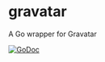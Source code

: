 # gravatar
A Go wrapper for Gravatar

[![GoDoc](https://godoc.org/github.com/drexedam/gravatar?status.svg)](https://godoc.org/github.com/drexedam/gravatar)
